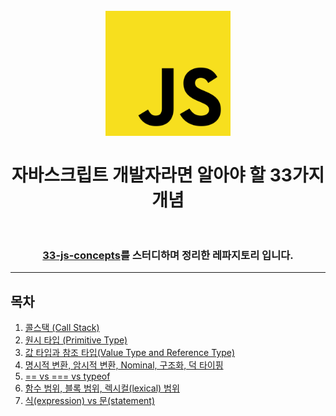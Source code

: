 <h1 align="center">
<br>
  <img src="logo.png" alt="JavaScript Logo" width=200">
  <br>
    <br>
  자바스크립트 개발자라면 알아야 할 33가지 개념
  <br><br>
</h1>

<div align="center">
    <h3>
        <a href="https://github.com/leonardomso/33-js-concepts">33-js-concepts</a>를 스터디하며 정리한 레파지토리 입니다.
    </h3>
</div>

---

## 목차

1. [콜스택 (Call Stack)](1_CallStack/README.md)
2. [원시 타입 (Primitive Type)](2_PrimitiveType/README.md)
3. [값 타입과 참조 타입(Value Type and Reference Type)](3_ValueTypeReferenceType/README.md)
4. [명시적 변환, 암시적 변환, Nominal, 구조화, 덕 타이핑](4_Implicit_Explicit_Nominal_Structuring_DuckTyping/README.md)
5. [== vs === vs typeof](5_==_vs_===_vs_typeof/README.md)
6. [함수 범위, 블록 범위, 렉시컬(lexical) 범위](6_FunctionScope_BlockScope_and_LexicalScope/README.md)
7. [식(expression) vs 문(statement)](7_Expression_vs_Statement/README.md)
